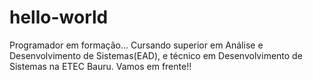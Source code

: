# hello-world
Programador em formação...
Cursando superior em Análise e Desenvolvimento de Sistemas(EAD), e técnico em Desenvolvimento de Sistemas na ETEC Bauru.
Vamos em frente!!
